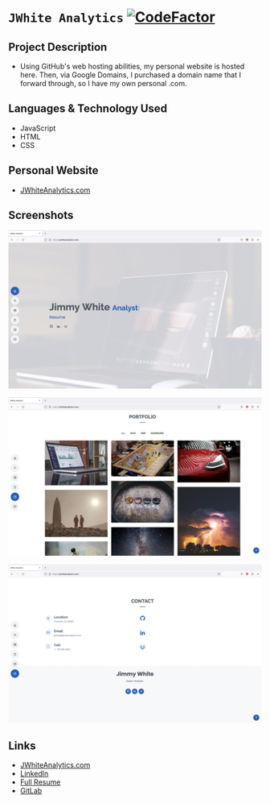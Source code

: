 # `JWhite Analytics` [![CodeFactor](https://www.codefactor.io/repository/github/jwhite1987/jwhite-analytics/badge/main)](https://www.codefactor.io/repository/github/jwhite1987/jwhite-analytics/overview/main)

## Project Description

-  Using GitHub's web hosting abilities, my personal website is hosted here. Then, via Google Domains, I purchased a domain name that I forward through, so I have my own personal .com.

## Languages & Technology Used

- JavaScript
- HTML
- CSS

## Personal Website

- [JWhiteAnalytics.com](https://jwhiteanalytics.com)

## Screenshots
![image](/Images/screenshot1.jpg)

![image](/Images/screenshot2.jpg)

![image](/Images/screenshot3.jpg)

## Links
- [JWhiteAnalytics.com](https://jwhiteanalytics.com)
- [LinkedIn](https://www.linkedin.com/in/jwhite1987)
- [Full Resume](https://jwhiteanalytics.com/JWhite%20DataAnalyst.pdf)
- [GitLab](https://gitlab.com/jimmywhite1987)
